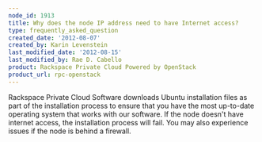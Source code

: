 ```yaml
---
node_id: 1913
title: Why does the node IP address need to have Internet access?
type: frequently_asked_question
created_date: '2012-08-07'
created_by: Karin Levenstein
last_modified_date: '2012-08-15'
last_modified_by: Rae D. Cabello
product: Rackspace Private Cloud Powered by OpenStack
product_url: rpc-openstack
---
```


Rackspace Private Cloud Software downloads Ubuntu installation files as
part of the installation process to ensure that you have the most
up-to-date operating system that works with our software. If the node
doesn't have internet access, the installation process will fail. You
may also experience issues if the node is behind a firewall.

